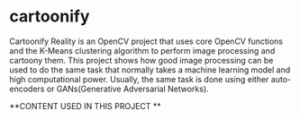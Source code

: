 # cartoonify

Cartoonify Reality is an OpenCV project that uses core OpenCV functions and the K-Means clustering algorithm to perform image processing and cartoony them. This project shows how good image processing can be used to do the same task that normally takes a machine learning model and high computational power. Usually, the same task is done using either auto-encoders or GANs(Generative Adversarial Networks).

**CONTENT USED IN THIS PROJECT **
